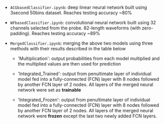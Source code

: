 - `ACGbasedClassifier.ipynb`: deep linear neural network built using 3second 50bins dataset. Reaches testing accuracy ~80%

- `WFbasedClassifier.ipynb`: convolutional neural network built using 32 channels selected from the probe. 82-length waveforms (with zero-padding). Reaches testing accuracy ~89%

- `MergedClassifier.ipynb`: merging the above two models using three methods with their results described in the table below

	- 'Multiplication': output probabilities from each model multiplied and the multiplied values are then used for prediction

	- 'Integrated_Trained': output from penultimate layer of individual model fed into a fully-connected (FCN) layer with 8 nodes followed by another FCN layer of 2 nodes. All layers of the merged neural network were set as **trainable**

	- 'Integrated_Frozen': output from penultimate layer of individual model fed into a fully-connected (FCN) layer with 8 nodes followed by another FCN layer of 2 nodes. All layers of the merged neural network were **frozen** except the last two newly added FCN layers. 
